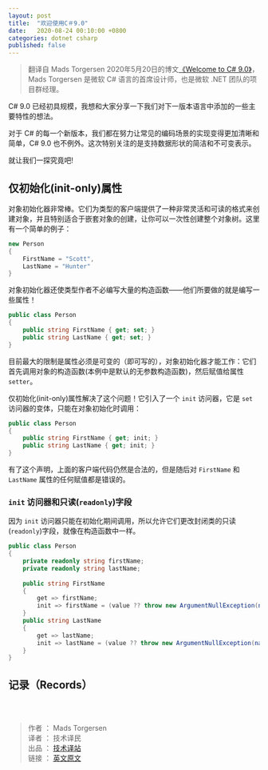 ```yaml
---
layout: post
title:  "欢迎使用C＃9.0"
date:   2020-08-24 00:10:00 +0800
categories: dotnet csharp
published: false
---
```


> 翻译自 Mads Torgersen 2020年5月20日的博文[《Welcome to C# 9.0》](https://devblogs.microsoft.com/dotnet/welcome-to-c-9-0/)，Mads Torgersen 是微软 C# 语言的首席设计师，也是微软 .NET 团队的项目群经理。

C# 9.0 已经初具规模，我想和大家分享一下我们对下一版本语言中添加的一些主要特性的想法。

对于 C# 的每一个新版本，我们都在努力让常见的编码场景的实现变得更加清晰和简单，C# 9.0 也不例外。这次特别关注的是支持数据形状的简洁和不可变表示。

就让我们一探究竟吧!

## 仅初始化(init-only)属性

对象初始化器非常棒。它们为类型的客户端提供了一种非常灵活和可读的格式来创建对象，并且特别适合于嵌套对象的创建，让你可以一次性创建整个对象树。这里有一个简单的例子：

```csharp
new Person
{
    FirstName = "Scott",
    LastName = "Hunter"
}
```

对象初始化器还使类型作者不必编写大量的构造函数——他们所要做的就是编写一些属性！

```csharp
public class Person
{
    public string FirstName { get; set; }
    public string LastName { get; set; }
}
```

目前最大的限制是属性必须是可变的（即可写的），对象初始化器才能工作：它们首先调用对象的构造函数(本例中是默认的无参数构造函数)，然后赋值给属性 `setter`。

仅初始化(init-only)属性解决了这个问题！它引入了一个 `init` 访问器，它是 `set` 访问器的变体，只能在对象初始化时调用：

```csharp
public class Person
{
    public string FirstName { get; init; }
    public string LastName { get; init; }
}
```

有了这个声明，上面的客户端代码仍然是合法的，但是随后对  `FirstName` 和 `LastName` 属性的任何赋值都是错误的。

### `init` 访问器和只读(`readonly`)字段

因为 `init` 访问器只能在初始化期间调用，所以允许它们更改封闭类的只读(`readonly`)字段，就像在构造函数中一样。

```csharp
public class Person
{
    private readonly string firstName;
    private readonly string lastName;
    
    public string FirstName 
    { 
        get => firstName; 
        init => firstName = (value ?? throw new ArgumentNullException(nameof(FirstName)));
    }
    public string LastName 
    { 
        get => lastName; 
        init => lastName = (value ?? throw new ArgumentNullException(nameof(LastName)));
    }
}
```

## 记录（Records）

```csharp

```


<br/>

> 作者 ： Mads Torgersen <br/>
> 译者 ： 技术译民 <br/>
> 出品 ： [技术译站](https://ittranslator.cn/) <br/>
> 链接 ： [英文原文](https://devblogs.microsoft.com/dotnet/welcome-to-c-9-0/)
